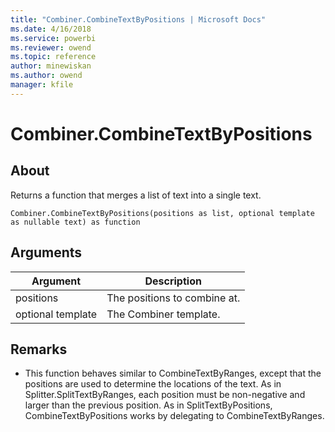 ```yaml
---
title: "Combiner.CombineTextByPositions | Microsoft Docs"
ms.date: 4/16/2018
ms.service: powerbi
ms.reviewer: owend
ms.topic: reference
author: minewiskan
ms.author: owend
manager: kfile
---
```

# Combiner.CombineTextByPositions

  
## About  
Returns a function that merges a list of text into a single text.  
  
```  
Combiner.CombineTextByPositions(positions as list, optional template as nullable text) as function  
```  
  
## Arguments  
  
|Argument|Description|  
|------------|---------------|  
|positions|The positions to combine at.|  
|optional template|The Combiner template.|  
  
## <a name="__toc360789944"></a>Remarks  
  
-   This function behaves similar to CombineTextByRanges, except that the positions are used to determine the locations of the text.  As in Splitter.SplitTextByRanges, each position must be non-negative and larger than the previous position.   As in SplitTextByPositions, CombineTextByPositions works by delegating to CombineTextByRanges.  
  
